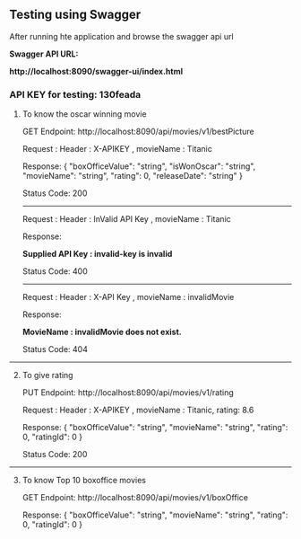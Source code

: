 ## Testing using Swagger  

After running hte application and browse the swagger api url

**Swagger API URL:** 

**http://localhost:8090/swagger-ui/index.html**

### API KEY for testing: **130feada**

1. To know the oscar winning movie

    GET Endpoint: http://localhost:8090/api/movies/v1/bestPicture
    
    Request : Header : X-APIKEY , movieName : Titanic 
    
    Response:
      {
      "boxOfficeValue": "string",
      "isWonOscar": "string",
      "movieName": "string",
      "rating": 0,
      "releaseDate": "string"
      }

    Status Code: 200

    ---------------------------------------------------
 
    Request : Header : InValid API Key , movieName : Titanic 

    Response:

    **Supplied API Key : invalid-key is invalid**

    Status Code: 400

    ---------------------------------------------------

   Request : Header : X-API Key , movieName : invalidMovie

   Response:

   **MovieName : invalidMovie does not exist.**

   Status Code: 404
   
-------------------------------------------------------
    
2. To give rating

   PUT Endpoint: http://localhost:8090/api/movies/v1/rating
   
   Request : Header : X-APIKEY , movieName : Titanic, rating: 8.6
   
   Response:
   {
   "boxOfficeValue": "string",
   "movieName": "string",
   "rating": 0,
   "ratingId": 0
   }
   
   Status Code: 200

-------------------------------------------------------------

3. To know Top 10 boxoffice movies

   GET Endpoint: http://localhost:8090/api/movies/v1/boxOffice
   
   Response:
   {
   "boxOfficeValue": "string",
   "movieName": "string",
   "rating": 0,
   "ratingId": 0
   }
